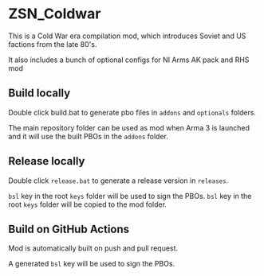 # ZSN_Coldwar

This is a Cold War era compilation mod, which introduces Soviet and US factions from the late 80's.

It also includes a bunch of optional configs for NI Arms AK pack and RHS mod

## Build locally

Double click build.bat to generate pbo files in `addons` and `optionals` folders.

The main repository folder can be used as mod when Arma 3 is launched and it will use the built PBOs in the `addons` folder.

## Release locally

Double click `release.bat` to generate a release version in `releases`.

`bsl` key in the root `keys` folder will be used to sign the PBOs.
`bsl` key in the root `keys` folder will be copied to the mod folder.

## Build on GitHub Actions

Mod is automatically built on push and pull request.

A generated `bsl` key will be used to sign the PBOs.
